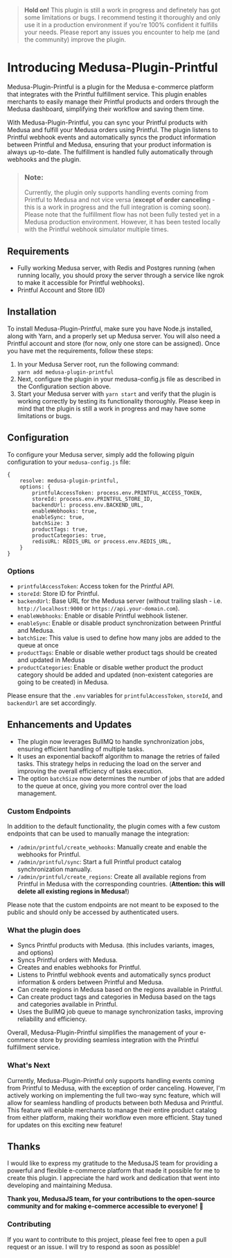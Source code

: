 > **Hold on!** This plugin is still a work in progress and definetely has got some limitations or bugs. I recommend
> testing it
> thoroughly and only use it in a production environment if you're 100% confident it fulfills your needs. Please report
> any issues you encounter to help me (and the community) improve the
> plugin.

# Introducing Medusa-Plugin-Printful

Medusa-Plugin-Printful is a plugin for the Medusa e-commerce platform that integrates with the Printful fulfillment
service. This plugin enables merchants to easily manage their Printful products and orders through the Medusa dashboard,
simplifying their workflow and saving them time.

With Medusa-Plugin-Printful, you can sync your Printful products with Medusa and fulfill your Medusa orders using
Printful. The plugin listens to Printful webhook events and automatically syncs the product information between Printful
and Medusa, ensuring that your product information is always up-to-date. The fulfillment is handled fully automatically
through webhooks and the plugin.
> ### Note:
>Currently, the plugin only supports handling events coming from Printful to Medusa and not vice versa (**except of
order canceling** - this is a work in progress and the full integration is coming soon). Please note that the
> fulfillment flow has not been fully tested yet in a Medusa production environment. However, it has been tested locally
> with the Printful webhook simulator multiple times.

## Requirements

- Fully working Medusa server, with Redis and Postgres running (when running locally, you should proxy the server
  through a service like ngrok to make it accessible for Printful webhooks).
- Printful Account and Store (ID)

## Installation

To install Medusa-Plugin-Printful, make sure you have Node.js installed, along with Yarn, and a properly set up Medusa
server. You will also need a Printful account and store (for now, only one store can be assigned).
Once you have met the requirements, follow these steps:

1. In your Medusa Server root, run the following command: <br>
   `yarn add medusa-plugin-printful`
2. Next, configure the plugin in your medusa-config.js file as described in the Configuration section above.
3. Start your Medusa server with `yarn start` and verify that the plugin is working correctly by testing its
   functionality
   thoroughly. Please keep in mind that the plugin is still a work in progress and may have some limitations or bugs.

## Configuration

To configure your Medusa server, simply add the following plguin configuration to your `medusa-config.js` file:

```
{
    resolve: medusa-plugin-printful,
    options: {
        printfulAccessToken: process.env.PRINTFUL_ACCESS_TOKEN, 
        storeId: process.env.PRINTFUL_STORE_ID, 
        backendUrl: process.env.BACKEND_URL, 
        enableWebhooks: true, 
        enableSync: true,
        batchSize: 3
        productTags: true,
        productCategories: true,
        redisURL: REDIS_URL or process.env.REDIS_URL,
    }
}
```

### Options

- `printfulAccessToken`: Access token for the Printful API.
- `storeId`: Store ID for Printful.
- `backendUrl`: Base URL for the Medusa server (without trailing slash - i.e. `http://localhost:9000`
  or `https://api.your-domain.com`).
- `enableWebhooks`: Enable or disable Printful webhook listener.
- `enableSync`: Enable or disable product synchronization between Printful and Medusa.
- `batchSize`:  This value is used to define how many jobs are added to the queue at once
- `productTags`: Enable or disable wether product tags should be created and updated in Medusa
- `productCategories`: Enable or disable wether product the product category should be added and updated (non-existent
  categories are going to be created) in Medusa.

Please ensure that the `.env` variables for `printfulAccessToken`, `storeId`, and `backendUrl` are set accordingly.

## Enhancements and Updates

- The plugin now leverages BullMQ to handle synchronization jobs, ensuring efficient handling of multiple tasks.
- It uses an exponential backoff algorithm to manage the retries of failed tasks. This strategy helps in reducing the
  load on the server and improving the overall efficiency of tasks execution.
- The option `batchSize` now determines the number of jobs that are added to the queue at once, giving you more control
  over the load management.

### Custom Endpoints

In addition to the default functionality, the plugin comes with a few custom endpoints that can be used to manually
manage the integration:

- `/admin/printful/create_webhooks`: Manually create and enable the webhooks for Printful.
- `/admin/printful/sync`: Start a full Printful product catalog synchronization manually.
- `/admin/printful/create_regions`: Create all available regions from Printful in Medusa with the corresponding
  countries. (**Attention: this will delete all existing regions in Medusa!**)

Please note that the custom endpoints are not meant to be exposed to the public and should only be accessed by
authenticated users.

### What the plugin does

- Syncs Printful products with Medusa. (this includes variants, images, and options)
- Syncs Printful orders with Medusa.
- Creates and enables webhooks for Printful.
- Listens to Printful webhook events and automatically syncs product information & orders between Printful and Medusa.
- Can create regions in Medusa based on the regions available in Printful.
- Can create product tags and categories in Medusa based on the tags and categories available in Printful.
- Uses the BullMQ job queue to manage synchronization tasks, improving reliability and efficiency.

Overall, Medusa-Plugin-Printful simplifies the management of your e-commerce store by providing seamless integration
with the Printful fulfillment service.

### What's Next

Currently, Medusa-Plugin-Printful only supports handling events coming from Printful to Medusa, with the exception of
order canceling. However, I'm actively working on implementing the full two-way sync feature, which will allow for
seamless handling of products between both Medusa and Printful. This feature will enable merchants to manage their
entire product catalog from either platform, making their workflow even more efficient. Stay tuned for updates on this
exciting new feature!

## Thanks

I would like to express my gratitude to the MedusaJS team for providing a powerful and flexible e-commerce platform that
made it possible for me to create this plugin. I appreciate the hard work and dedication that went into developing and
maintaining Medusa.

**Thank you, MedusaJS team, for your contributions to the open-source community and for making e-commerce accessible to
everyone!** 💜

### Contributing

If you want to contribute to this project, please feel free to open a pull request or an issue. I will try to respond as
soon as possible!
